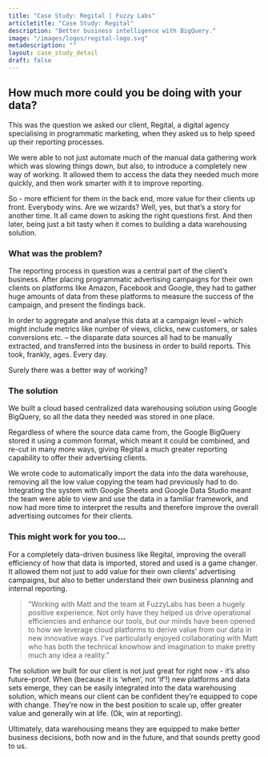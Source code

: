 ```yaml
---
title: "Case Study: Regital | Fuzzy Labs"
articletitle: "Case Study: Regital"
description: "Better business intelligence with BigQuery."
image: "/images/logos/regital-logo.svg"
metadescription: ""
layout: case_study_detail
draft: false
---
```


## How much more could you be doing with your data?

<p class="lead">This was the question we asked our client, Regital, a digital agency specialising in programmatic marketing, when they asked us to help speed up their reporting processes. </p>

We were able to not just automate much of the manual data gathering work which was slowing things down, but also, to introduce a completely new way of working. It allowed them to access the data they needed much more quickly, and then work smarter with it to improve reporting. 

So - more efficient for them in the back end, more value for their clients up front. Everybody wins. Are we wizards? Well, yes, but that’s a story for another time. It all came down to asking the right questions first. And then later, being just a bit tasty when it comes to building a data warehousing solution.

### What was the problem?
The reporting process in question was a central part of the client’s business. After placing programmatic advertising campaigns for their own clients on platforms like Amazon, Facebook and Google, they had to gather huge amounts of data from these platforms to measure the success of the campaign, and present the findings back. 

In order to aggregate and analyse this data at a campaign level – which might include metrics like number of views, clicks, new customers, or sales conversions etc. – the disparate data sources all had to be manually extracted, and transferred into the business in order to build reports. This took, frankly, ages. Every day. 

Surely there was a better way of working?

### The solution
We built a cloud based centralized data warehousing solution using Google BigQuery, so all the data they needed was stored in one place. 

Regardless of where the source data came from, the Google BigQuery stored it using a common format, which meant it could be combined, and re-cut in many more ways, giving Regital a much greater reporting capability to offer their advertising clients.

We wrote code to automatically import the data into the data warehouse, removing all the low value copying the team had previously had to do. Integrating the system with Google Sheets and Google Data Studio meant the team were able to view and use the data in a familiar framework, and now had more time to interpret the results and therefore improve the overall advertising outcomes for their clients.

### This might work for you too…
For a completely data-driven business like Regital, improving the overall efficiency of how that data is imported, stored and used is a game changer. It allowed them not just to add value for their own clients’ advertising campaigns, but also to better understand their own business planning and internal reporting. 

<blockquote class="client-quote">“Working with Matt and the team at FuzzyLabs has been a hugely positive experience. Not only have they helped us drive operational efficiencies and enhance our tools, but our minds have been opened to how we leverage cloud platforms to derive value from our data in new innovative ways. I’ve particularly enjoyed collaborating with Matt who has both the technical knowhow and imagination to make pretty much any idea a reality.” </blockquote>

The solution we built for our client is not just great for right now - it’s also future-proof. When (because it is ‘when’, not ‘if’!) new platforms and data sets emerge, they can be easily integrated into the data warehousing solution, which means our client can be confident they’re equipped to cope with change. They’re now in the best position to scale up, offer greater value and generally win at life. (Ok, win at reporting). 

Ultimately, data warehousing means they are equipped to make better business decisions, both now and in the future, and that sounds pretty good to us.

